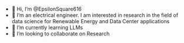 - 👋 Hi, I’m @EpsilonSquare616
- 👀 I’m an electrical engineer. I am interested in research in the field of data science for Renewable Energy and Data Center applications
- 🌱 I’m currently learning LLMs
- 💞️ I’m looking to collaborate on Research

<!---
EpsilonSquare616/EpsilonSquare616 is a ✨ special ✨ repository because its `README.md` (this file) appears on your GitHub profile.
You can click the Preview link to take a look at your changes.
--->

